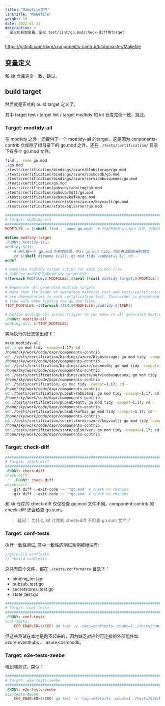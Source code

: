 ```yaml
---
title: "Makefile文件"
linkTitle: "Makefile"
weight: 10
date: 2022-01-21
description: >
  定义和获取变量，定义 test/lint/go.mod/check-diff等target
---
```


https://github.com/dapr/components-contrib/blob/master/Makefile

## 变量定义

和 kit 仓库完全一致，跳过。

## build target

然后就是正式的 build target 定义了。

其中 target test / target lint / target modtidy 和 kit 仓库完全一致，跳过。

### Target: modtidy-all  

在 modtidy 之外，还提供了一个 modtidy-all 的target，这是因为 conponents-contrib 仓库除了根目录下的 go.mod 之外，还在 `./tests/certification/` 目录下有多个 go.mod 文件。

```bash
find . -name go.mod
./go.mod
./tests/certification/bindings/azure/blobstorage/go.mod
./tests/certification/bindings/azure/cosmosdb/go.mod
./tests/certification/bindings/azure/servicebusqueues/go.mod
./tests/certification/go.mod
./tests/certification/pubsub/rabbitmq/go.mod
./tests/certification/pubsub/mqtt/go.mod
./tests/certification/pubsub/kafka/go.mod
./tests/certification/secretstores/azure/keyvault/go.mod
./tests/certification/state/sqlserver/go.mod
```

```makefile
################################################################################
# Target: modtidy-all                                                          #
################################################################################
MODFILES := $(shell find . -name go.mod)  # 列出所有的 go.mod 文件，列表如上面所示

define modtidy-target
.PHONY: modtidy-$(1)
modtidy-$(1):
	# 进入每一个 go.mod 所在的目录，执行 go mod tidy，然后再返回原来的目录
	cd $(shell dirname $(1)); go mod tidy -compat=1.17; cd -
endef

# Generate modtidy target action for each go.mod file
# 为每个go.mod文件生成modtidy target动作
$(foreach MODFILE,$(MODFILES),$(eval $(call modtidy-target,$(MODFILE))))

# Enumerate all generated modtidy targets
# Note that the order of execution matters: root and tests/certification go.mod
# are dependencies in each certification test. This order is preserved by the
# tree walk when finding the go.mod files.
TIDY_MODFILES:=$(foreach ITEM,$(MODFILES),modtidy-$(ITEM))

# Define modtidy-all action trigger to run make on all generated modtidy targets
.PHONY: modtidy-all
modtidy-all: $(TIDY_MODFILES)
```

实际执行的日志输出如下：

```bash
make modtidy-all
cd .; go mod tidy -compat=1.17; cd -
/home/sky/work/code/dapr/components-contrib
cd ./tests/certification/bindings/azure/blobstorage; go mod tidy -compat=1.17; cd -
/home/sky/work/code/dapr/components-contrib
cd ./tests/certification/bindings/azure/cosmosdb; go mod tidy -compat=1.17; cd -
/home/sky/work/code/dapr/components-contrib
cd ./tests/certification/bindings/azure/servicebusqueues; go mod tidy -compat=1.17; cd -
/home/sky/work/code/dapr/components-contrib
cd ./tests/certification; go mod tidy -compat=1.17; cd -
/home/sky/work/code/dapr/components-contrib
cd ./tests/certification/pubsub/rabbitmq; go mod tidy -compat=1.17; cd -
/home/sky/work/code/dapr/components-contrib
cd ./tests/certification/pubsub/mqtt; go mod tidy -compat=1.17; cd -
/home/sky/work/code/dapr/components-contrib
cd ./tests/certification/pubsub/kafka; go mod tidy -compat=1.17; cd -
/home/sky/work/code/dapr/components-contrib
cd ./tests/certification/secretstores/azure/keyvault; go mod tidy -compat=1.17; cd -
/home/sky/work/code/dapr/components-contrib
cd ./tests/certification/state/sqlserver; go mod tidy -compat=1.17; cd -
/home/sky/work/code/dapr/components-contrib
```

### Target: check-diff 

```makefile
################################################################################
# Target: check-diff                                                           #
################################################################################
.PHONY: check-diff
check-diff:
	.PHONY: check-diff
check-diff:
	git diff --exit-code -- '*go.mod' # check no changes
	git diff --exit-code -- '*go.sum' # check no changes
```

和 kit 仓库的 check-diff 仅仅检查 go.mod 文件不同，component-contrib 的 check-diff 还会检查 go.sum。

> 疑问： 为什么 kit 仓库的 check-diff 不检查 go.sum 文件？


### Target: conf-tests 

执行一致性测试, 其中一致性的测试案例被标注有:

```go
//go:build conftests
// +build conftests
```

总共有四个文件，都在 `./tests/conformance` 目录下：

- binding_test.go
- pubsub_test.go
- secretstores_test.go
- state_test.go

```makefile
################################################################################
# Target: conf-tests                                                           #
################################################################################
.PHONY: conf-tests
conf-tests:
	CGO_ENABLED=$(CGO) go test -v -tags=conftests -count=1 ./tests/conformance
```

但这些测试在本地是跑不起来的，因为缺乏对应的可连接的外部组件如 azure.eventhubs 、 azure.cosmosdb。

### Target: e2e-tests-zeebe 

端到端测试，类似：

```makefile
################################################################################
# Target: e2e-tests-zeebe                                                      #
################################################################################
.PHONY: e2e-tests-zeebe
e2e-tests-zeebe:
	CGO_ENABLED=$(CGO) go test -v -tags=e2etests -count=1 ./tests/e2e/bindings/zeebe/...
```





